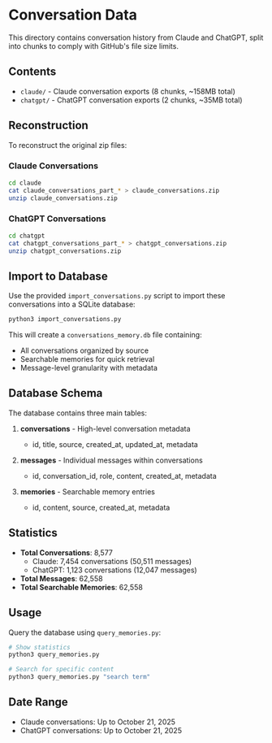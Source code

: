 # Conversation Data

This directory contains conversation history from Claude and ChatGPT, split into chunks to comply with GitHub's file size limits.

## Contents

- `claude/` - Claude conversation exports (8 chunks, ~158MB total)
- `chatgpt/` - ChatGPT conversation exports (2 chunks, ~35MB total)

## Reconstruction

To reconstruct the original zip files:

### Claude Conversations
```bash
cd claude
cat claude_conversations_part_* > claude_conversations.zip
unzip claude_conversations.zip
```

### ChatGPT Conversations
```bash
cd chatgpt
cat chatgpt_conversations_part_* > chatgpt_conversations.zip
unzip chatgpt_conversations.zip
```

## Import to Database

Use the provided `import_conversations.py` script to import these conversations into a SQLite database:

```bash
python3 import_conversations.py
```

This will create a `conversations_memory.db` file containing:
- All conversations organized by source
- Searchable memories for quick retrieval
- Message-level granularity with metadata

## Database Schema

The database contains three main tables:

1. **conversations** - High-level conversation metadata
   - id, title, source, created_at, updated_at, metadata

2. **messages** - Individual messages within conversations
   - id, conversation_id, role, content, created_at, metadata

3. **memories** - Searchable memory entries
   - id, content, source, created_at, metadata

## Statistics

- **Total Conversations**: 8,577
  - Claude: 7,454 conversations (50,511 messages)
  - ChatGPT: 1,123 conversations (12,047 messages)
- **Total Messages**: 62,558
- **Total Searchable Memories**: 62,558

## Usage

Query the database using `query_memories.py`:

```bash
# Show statistics
python3 query_memories.py

# Search for specific content
python3 query_memories.py "search term"
```

## Date Range

- Claude conversations: Up to October 21, 2025
- ChatGPT conversations: Up to October 21, 2025
